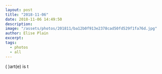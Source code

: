 ```yaml
---
layout: post
title: "2018-11-06"
date: 2018-11-06 14:49:50
description: 
image: "/assets/photos/201811/ba12b0f913e2378cad50fd529f1fa76d.jpg"
author: Elise Plain
excerpt: 
tags: 
  - photos
  - all
---
```



<p></p>
<p>( )art(e) is t</p>